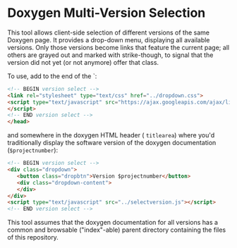 # Doxygen Multi-Version Selection

This tool allows client-side selection of different versions of the same Doxygen page.
It provides a drop-down menu, displaying all available versions. Only those versions
become links that feature the current page; all others are grayed out and marked with
strike-though, to signal that the version did not yet (or not anymore) offer that class.

To use, add to the end of the `<head>:
```html
<!-- BEGIN version select -->
<link rel="stylesheet" type="text/css" href="../dropdown.css">
<script type="text/javascript" src="https://ajax.googleapis.com/ajax/libs/jquery/3.2.1/jquery.min.js">
</script>
<!-- END version select -->
</head>
```
and somewhere in the doxygen HTML header ( `titlearea`) where you'd traditionally display the software version of the doxygen documentation (`$projectnumber`):
```html
<!-- BEGIN version select -->
<div class="dropdown">
   <button class="dropbtn">Version $projectnumber</button>
   <div class="dropdown-content">
   </div>
</div>
<script type="text/javascript" src="../selectversion.js"></script>
<!-- END version select -->
```

This tool assumes that the doxygen documentation for all versions has a common and
browsable ("index"-able) parent directory containing the files of this repository.
